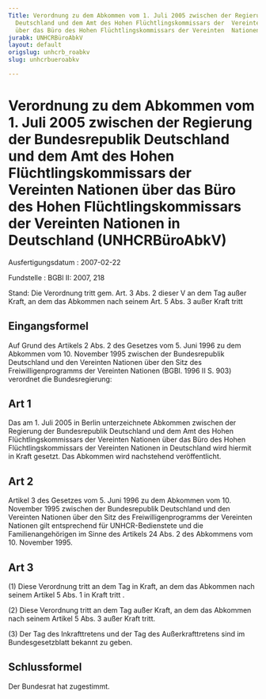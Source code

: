```yaml
---
Title: Verordnung zu dem Abkommen vom 1. Juli 2005 zwischen der Regierung der  Bundesrepublik
  Deutschland und dem Amt des Hohen Flüchtlingskommissars der  Vereinten Nationen
  über das Büro des Hohen Flüchtlingskommissars der Vereinten  Nationen in Deutschland
jurabk: UNHCRBüroAbkV
layout: default
origslug: unhcrb_roabkv
slug: unhcrbueroabkv

---
```


# Verordnung zu dem Abkommen vom 1. Juli 2005 zwischen der Regierung der  Bundesrepublik Deutschland und dem Amt des Hohen Flüchtlingskommissars der  Vereinten Nationen über das Büro des Hohen Flüchtlingskommissars der Vereinten  Nationen in Deutschland (UNHCRBüroAbkV)

Ausfertigungsdatum
:   2007-02-22

Fundstelle
:   BGBl II: 2007, 218

Stand: Die Verordnung tritt gem. Art. 3 Abs. 2 dieser V an dem Tag außer Kraft, an dem das Abkommen nach seinem Art. 5 Abs. 3 außer Kraft tritt


## Eingangsformel

Auf Grund des Artikels 2 Abs. 2 des Gesetzes vom 5. Juni 1996 zu dem
Abkommen vom 10. November 1995 zwischen der Bundesrepublik Deutschland
und den Vereinten Nationen über den Sitz des Freiwilligenprogramms der
Vereinten Nationen (BGBl. 1996 II S. 903) verordnet die
Bundesregierung:


## Art 1

Das am 1. Juli 2005 in Berlin unterzeichnete Abkommen zwischen der
Regierung der Bundesrepublik Deutschland und dem Amt des Hohen
Flüchtlingskommissars der Vereinten Nationen über das Büro des Hohen
Flüchtlingskommissars der Vereinten Nationen in Deutschland wird
hiermit in Kraft gesetzt. Das Abkommen wird nachstehend
veröffentlicht.


## Art 2

Artikel 3 des Gesetzes vom 5. Juni 1996 zu dem Abkommen vom 10.
November 1995 zwischen der Bundesrepublik Deutschland und den
Vereinten Nationen über den Sitz des Freiwilligenprogramms der
Vereinten Nationen gilt entsprechend für UNHCR-Bedienstete und die
Familienangehörigen im Sinne des Artikels 24 Abs. 2 des Abkommens vom
10\. November 1995.


## Art 3

(1) Diese Verordnung tritt an dem Tag in Kraft, an dem das Abkommen
nach seinem Artikel 5 Abs. 1 in Kraft tritt .

(2) Diese Verordnung tritt an dem Tag außer Kraft, an dem das Abkommen
nach seinem Artikel 5 Abs. 3 außer Kraft tritt.

(3) Der Tag des Inkrafttretens und der Tag des Außerkrafttretens sind
im Bundesgesetzblatt bekannt zu geben.


## Schlussformel

Der Bundesrat hat zugestimmt.

